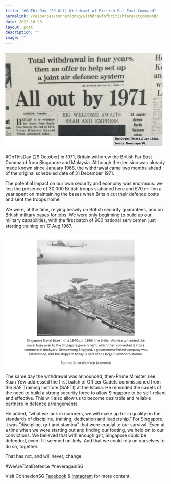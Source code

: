 ```yaml
---
title: "#OnThisDay (29 Oct) Withdrawl of British Far East Command"
permalink: /resources/connexionsg/withdrawlofbritishfareastcommand/
date: 2022-10-28
layout: post
description: ""
image: ""
---
```

![](/images/connexionsg/2022/withdrawal%20of%20the%20british.jpg)

#OnThisDay (29 October) in 1971, Britain withdrew the British Far East Command from Singapore and Malaysia. Although the decision was already made known since January 1968, the withdrawal came two months ahead of the original scheduled date of 31 December 1971.

The potential impact on our own security and economy was enormous: we lost the presence of 30,000 British troops stationed here and £70 million a year spent on maintaining the bases when Britain cut their defence costs and sent the troops home.

We were, at the time, relying heavily on British security guarantees, and on British military bases for jobs. We were only beginning to build up our military capabilities, with the first batch of 900 national servicemen just starting training on 17 Aug 1967.

![](/images/connexionsg/2022/naval%20base.jpg)

The same day the withdrawal was announced, then-Prime Minister Lee Kuan Yew addressed the first batch of Officer Cadets commissioned from the SAF Training Institute (SAFTI) at the Istana. He reminded the cadets of the need to build a strong security force to allow Singapore to be self-reliant and effective. This will also allow us to become desirable and reliable partners in defence arrangements.

He added, “what we lack in numbers, we will make up for in quality: in the standards of discipline, training, dedication and leadership.” For Singapore, it was “discipline, grit and stamina” that were crucial to our survival. Even at a time when we were starting out and finding our footing, we held on to our convictions. We believed that with enough grit, Singapore could be defended, even if it seemed unlikely. And that we could rely on ourselves to do so, together.

That has not, and will never, change.

#WeAreTotalDefence #neveragainSG

Visit ConnexionSG [Facebook](https://www.facebook.com/ConnexionSG) & [Instagram](https://www.instagram.com/connexionsg/) for more content.
